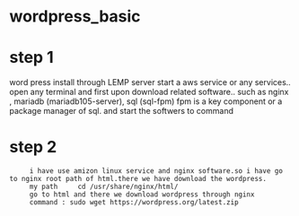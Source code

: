 # wordpress_basic


<h1>step 1</h1>
      word press install through LEMP server
      start a aws service or any services..
      open any terminal  and first upon download related software..
      such as nginx , mariadb (mariadb105-server), sql (sql-fpm) fpm is a key component or a package manager of sql.
      and start the softwers to command


<h1>step 2</h1>

         i have use amizon linux service and nginx software.so i have go to nginx root path of html.there we have download the wordpress.
         my path     cd /usr/share/nginx/html/
         go to html and there we download wordpress through nginx
         command : sudo wget https://wordpress.org/latest.zip
         

